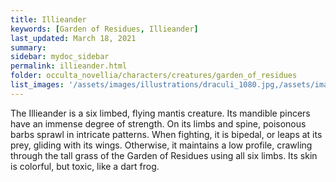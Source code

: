 ```yaml
---
title: Illieander
keywords: [Garden of Residues, Illieander]
last_updated: March 18, 2021
summary: 
sidebar: mydoc_sidebar
permalink: illieander.html
folder: occulta_novellia/characters/creatures/garden_of_residues
list_images: '/assets/images/illustrations/draculi_1080.jpg,/assets/images/illustrations/laurence_the_duelist_1080.png,/assets/images/illustrations/iscara_the_ten_thousand_guns_1080.png,/assets/images/illustrations/alpha_draculi_1080.png'
---
```


The Illieander is a six limbed, flying mantis creature. Its mandible pincers have an immense degree of strength. On its limbs and spine, poisonous barbs sprawl in intricate patterns. When fighting, it is bipedal, or leaps at its prey, gliding with its wings. Otherwise, it maintains a low profile, crawling through the tall grass of the Garden of Residues using all six limbs. Its skin is colorful, but toxic, like a dart frog.
